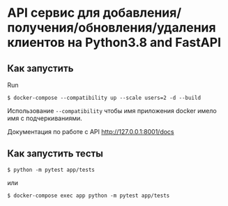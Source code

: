 # API сервис для добавления/получения/обновления/удаления клиентов на Python3.8 and FastAPI

## Как запустить

Run

````
$ docker-compose --compatibility up --scale users=2 -d --build
````

Использование `--compatibility` чтобы имя приложения docker имело имя с подчеркиваниями.

Документация по работе с API http://127.0.0.1:8001/docs

## Как запустить тесты

````
$ python -m pytest app/tests
````
или

````
$ docker-compose exec app python -m pytest app/tests
````
